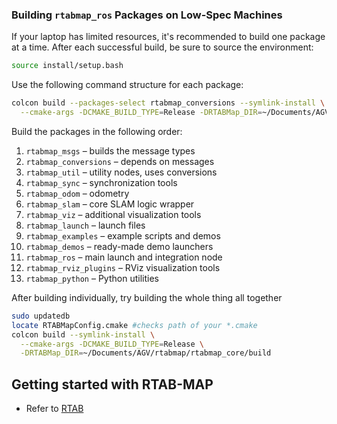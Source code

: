 ### Building `rtabmap_ros` Packages on Low-Spec Machines

If your laptop has limited resources, it's recommended to build one package at a time.
After each successful build, be sure to source the environment:

```bash
source install/setup.bash
```

Use the following command structure for each package:

```bash
colcon build --packages-select rtabmap_conversions --symlink-install \
  --cmake-args -DCMAKE_BUILD_TYPE=Release -DRTABMap_DIR=~/Documents/AGV/RTAB/rtabmap_core/build
```

Build the packages in the following order:

1. `rtabmap_msgs` – builds the message types
2. `rtabmap_conversions` – depends on messages
3. `rtabmap_util` – utility nodes, uses conversions
4. `rtabmap_sync` – synchronization tools
5. `rtabmap_odom` – odometry
6. `rtabmap_slam` – core SLAM logic wrapper
7. `rtabmap_viz` – additional visualization tools
8. `rtabmap_launch` – launch files
9. `rtabmap_examples` – example scripts and demos
10. `rtabmap_demos` – ready-made demo launchers
11. `rtabmap_ros` – main launch and integration node
12. `rtabmap_rviz_plugins` – RViz visualization tools
13. `rtabmap_python` – Python utilities

After building individually, try building the whole thing all together

```bash
sudo updatedb
locate RTABMapConfig.cmake #checks path of your *.cmake
colcon build --symlink-install \
  --cmake-args -DCMAKE_BUILD_TYPE=Release \
  -DRTABMap_DIR=~/Documents/AGV/rtabmap/rtabmap_core/build
```

## Getting started with RTAB-MAP
- Refer to [RTAB](./rtab.md)